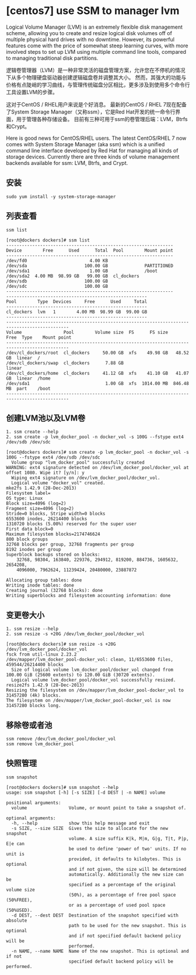 # [centos7] use SSM to manager lvm

Logical Volume Manager (LVM) is an extremely flexible disk management scheme, allowing you to create and resize logical disk volumes off of multiple physical hard drives with no downtime. However, its powerful features come with the price of somewhat steep learning curves, with more involved steps to set up LVM using multiple command line tools, compared to managing traditional disk partitions.

逻辑卷管理器（LVM）是一种非常灵活的磁盘管理方案，允许您在不停机的情况下从多个物理硬盘驱动器创建逻辑磁盘卷并调整其大小。 然而，其强大的功能与价格有点陡峭的学习曲线，与管理传统磁盘分区相比，更多涉及到使用多个命令行工具设置LVM的步骤。

这对于CentOS / RHEL用户来说是个好消息。 最新的CentOS / RHEL 7现在配备了System Storage Manager（又称ssm），它是Red Hat开发的统一命令行界面，用于管理各种存储设备。 目前有三种可用于ssm的卷管理后端：LVM，Btrfs和Crypt。

Here is good news for CentOS/RHEL users. The latest CentOS/RHEL 7 now comes with System Storage Manager (aka ssm) which is a unified command line interface developed by Red Hat for managing all kinds of storage devices. Currently there are three kinds of volume management backends available for ssm: LVM, Btrfs, and Crypt.

## 安装

```
sudo yum install -y system-storage-manager
```

## 列表查看

```
ssm list

[root@dockers dockers]# ssm list
----------------------------------------------------------------
Device        Free      Used      Total  Pool        Mount point
----------------------------------------------------------------
/dev/fd0                        4.00 KB                         
/dev/sda                      100.00 GB              PARTITIONED
/dev/sda1                       1.00 GB              /boot      
/dev/sda2  4.00 MB  98.99 GB   99.00 GB  cl_dockers             
/dev/sdb                      100.00 GB                         
/dev/sdc                      100.00 GB                         
----------------------------------------------------------------
------------------------------------------------------
Pool        Type  Devices     Free      Used     Total  
------------------------------------------------------
cl_dockers  lvm   1        4.00 MB  98.99 GB  99.00 GB  
------------------------------------------------------
----------------------------------------------------------------------------------------------
Volume                Pool        Volume size  FS      FS size       Free  Type    Mount point
----------------------------------------------------------------------------------------------
/dev/cl_dockers/root  cl_dockers     50.00 GB  xfs    49.98 GB   48.52 GB  linear  /          
/dev/cl_dockers/swap  cl_dockers      7.88 GB                              linear             
/dev/cl_dockers/home  cl_dockers     41.12 GB  xfs    41.10 GB   41.07 GB  linear  /home      
/dev/sda1                             1.00 GB  xfs  1014.00 MB  846.48 MB  part    /boot      
----------------------------------------------------------------------------------------------
```

## 创建LVM池以及LVM卷

```
1. ssm create --help
2. ssm create -p lvm_docker_pool -n docker_vol -s 100G --fstype ext4 /dev/sdb /dev/sdc

[root@dockers dockers]# ssm create -p lvm_docker_pool -n docker_vol -s 100G --fstype ext4 /dev/sdb /dev/sdc
  Volume group "lvm_docker_pool" successfully created
WARNING: ext4 signature detected on /dev/lvm_docker_pool/docker_vol at offset 1080. Wipe it? [y/n]: y
  Wiping ext4 signature on /dev/lvm_docker_pool/docker_vol.
  Logical volume "docker_vol" created.
mke2fs 1.42.9 (28-Dec-2013)
Filesystem label=
OS type: Linux
Block size=4096 (log=2)
Fragment size=4096 (log=2)
Stride=0 blocks, Stripe width=0 blocks
6553600 inodes, 26214400 blocks
1310720 blocks (5.00%) reserved for the super user
First data block=0
Maximum filesystem blocks=2174746624
800 block groups
32768 blocks per group, 32768 fragments per group
8192 inodes per group
Superblock backups stored on blocks: 
	32768, 98304, 163840, 229376, 294912, 819200, 884736, 1605632, 2654208, 
	4096000, 7962624, 11239424, 20480000, 23887872

Allocating group tables: done
Writing inode tables: done
Creating journal (32768 blocks): done
Writing superblocks and filesystem accounting information: done
```

## 变更卷大小

```
1. ssm resize --help
2. ssm resize -s +20G /dev/lvm_docker_pool/docker_vol

[root@dockers dockers]# ssm resize -s +20G /dev/lvm_docker_pool/docker_vol 
fsck from util-linux 2.23.2
/dev/mapper/lvm_docker_pool-docker_vol: clean, 11/6553600 files, 459544/26214400 blocks
  Size of logical volume lvm_docker_pool/docker_vol changed from 100.00 GiB (25600 extents) to 120.00 GiB (30720 extents).
  Logical volume lvm_docker_pool/docker_vol successfully resized.
resize2fs 1.42.9 (28-Dec-2013)
Resizing the filesystem on /dev/mapper/lvm_docker_pool-docker_vol to 31457280 (4k) blocks.
The filesystem on /dev/mapper/lvm_docker_pool-docker_vol is now 31457280 blocks long.
```

## 移除卷或者池

```
ssm remove /dev/lvm_docker_pool/docker_vol
ssm remove lvm_docker_pool
```

## 快照管理

```
ssm snapshot

[root@dockers dockers]# ssm snapshot --help
usage: ssm snapshot [-h] [-s SIZE] [-d DEST | -n NAME] volume

positional arguments:
  volume                Volume, or mount point to take a snapshot of.

optional arguments:
  -h, --help            show this help message and exit
  -s SIZE, --size SIZE  Gives the size to allocate for the new snapshot
                        volume. A size suffix K|k, M|m, G|g, T|t, P|p, E|e can
                        be used to define 'power of two' units. If no unit is
                        provided, it defaults to kilobytes. This is optional
                        and if not given, the size will be determined
                        automatically. Additionally the new size can be
                        specified as a percentage of the original volume size
                        (50%), as a percentage of free pool space (50%FREE),
                        or as a percentage of used pool space (50%USED).
  -d DEST, --dest DEST  Destination of the snapshot specified with absolute
                        path to be used for the new snapshot. This is optional
                        and if not specified default backend policy will be
                        performed.
  -n NAME, --name NAME  Name of the new snapshot. This is optional and if not
                        specified default backend policy will be performed.
```
